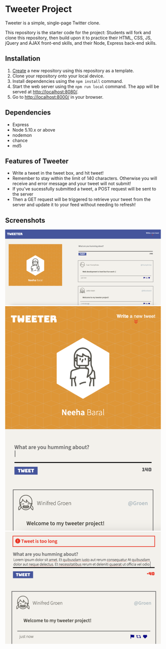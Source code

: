 # Tweeter Project

Tweeter is a simple, single-page Twitter clone.

This repository is the starter code for the project: Students will fork and clone this repository, then build upon it to practice their HTML, CSS, JS, jQuery and AJAX front-end skills, and their Node, Express back-end skills.

## Installation

1. [Create](https://docs.github.com/en/repositories/creating-and-managing-repositories/creating-a-repository-from-a-template) a new repository using this repository as a template.
2. Clone your repository onto your local device.
3. Install dependencies using the `npm install` command.
3. Start the web server using the `npm run local` command. The app will be served at <http://localhost:8080/>.
4. Go to <http://localhost:8000/> in your browser.

## Dependencies
- Express
- Node 5.10.x or above
- nodemon
- chance
- md5

## Features of Tweeter

- Write a tweet in the tweet box, and hit tweet!
- Remember to stay within the limit of 140 characters. Otherwise you will receive and error message and your tweet will not submit!
- If you've sucessfully submitted a tweet, a POST request will be sent to the server
- Then a GET request will be triggered to retrieve your tweet from the server and update it to your feed without needing to refresh! 

## Screenshots

!["Desktop view of Tweeter"](https://raw.githubusercontent.com/blueyellow7/tweeter/main/docs/Desktop-view.png)
!["Mobile view of Tweeter"](https://raw.githubusercontent.com/blueyellow7/tweeter/main/docs/Mobile-view.png)
!["Error message if tweet is too long"](https://raw.githubusercontent.com/blueyellow7/tweeter/main/docs/Error.png)